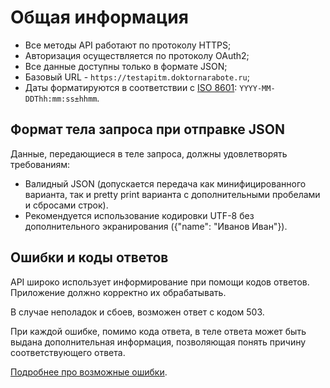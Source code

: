 # Общая информация

* Все методы API работают по протоколу HTTPS;
* Авторизация осуществляется по протоколу OAuth2;
* Все данные доступны только в формате JSON;
* Базовый URL - `https://testapitm.doktornarabote.ru`;
* Даты форматируются в соответствии с [ISO 8601](https://en.wikipedia.org/wiki/ISO_8601): `YYYY-MM-DDThh:mm:ss±hhmm`.

## Формат тела запроса при отправке JSON

Данные, передающиеся в теле запроса, должны удовлетворять требованиям:
* Валидный JSON (допускается передача как минифицированного варианта, так и pretty print варианта с дополнительными пробелами и сбросами строк).
* Рекомендуется использование кодировки UTF-8 без дополнительного экранирования ({"name": "Иванов Иван"}).

## Ошибки и коды ответов

API широко использует информирование при помощи кодов ответов. Приложение должно корректно их обрабатывать.

В случае неполадок и сбоев, возможен ответ с кодом 503.

При каждой ошибке, помимо кода ответа, в теле ответа может быть выдана дополнительная информация, позволяющая понять причину соответствующего ответа.

[Подробнее про возможные ошибки](https://github.com/hhru/api/blob/master/docs/errors.md).
